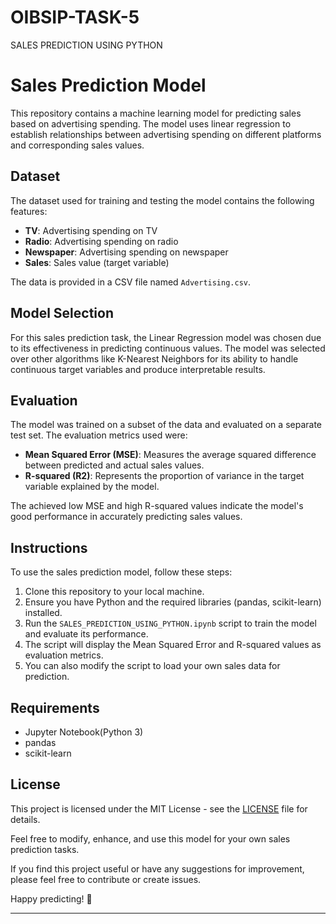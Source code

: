 # OIBSIP-TASK-5
SALES PREDICTION USING PYTHON
# Sales Prediction Model

This repository contains a machine learning model for predicting sales based on advertising spending. The model uses linear regression to establish relationships between advertising spending on different platforms and corresponding sales values.

## Dataset

The dataset used for training and testing the model contains the following features:

- **TV**: Advertising spending on TV
- **Radio**: Advertising spending on radio
- **Newspaper**: Advertising spending on newspaper
- **Sales**: Sales value (target variable)

The data is provided in a CSV file named `Advertising.csv`.

## Model Selection

For this sales prediction task, the Linear Regression model was chosen due to its effectiveness in predicting continuous values. The model was selected over other algorithms like K-Nearest Neighbors for its ability to handle continuous target variables and produce interpretable results.

## Evaluation

The model was trained on a subset of the data and evaluated on a separate test set. The evaluation metrics used were:

- **Mean Squared Error (MSE)**: Measures the average squared difference between predicted and actual sales values.
- **R-squared (R2)**: Represents the proportion of variance in the target variable explained by the model.

The achieved low MSE and high R-squared values indicate the model's good performance in accurately predicting sales values.

## Instructions

To use the sales prediction model, follow these steps:

1. Clone this repository to your local machine.
2. Ensure you have Python and the required libraries (pandas, scikit-learn) installed.
3. Run the `SALES_PREDICTION_USING_PYTHON.ipynb` script to train the model and evaluate its performance.
4. The script will display the Mean Squared Error and R-squared values as evaluation metrics.
5. You can also modify the script to load your own sales data for prediction.

## Requirements

- Jupyter Notebook(Python 3)
- pandas
- scikit-learn

## License

This project is licensed under the MIT License - see the [LICENSE](LICENSE) file for details.

Feel free to modify, enhance, and use this model for your own sales prediction tasks.

If you find this project useful or have any suggestions for improvement, please feel free to contribute or create issues.

Happy predicting! 🚀

---
